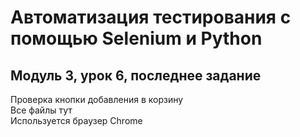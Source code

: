 # Автоматизация тестирования с помощью Selenium и Python
## Модуль 3, урок 6, последнее задание
Проверка кнопки добавления в корзину <br>
Все файлы тут <br>
Используется браузер Chrome
